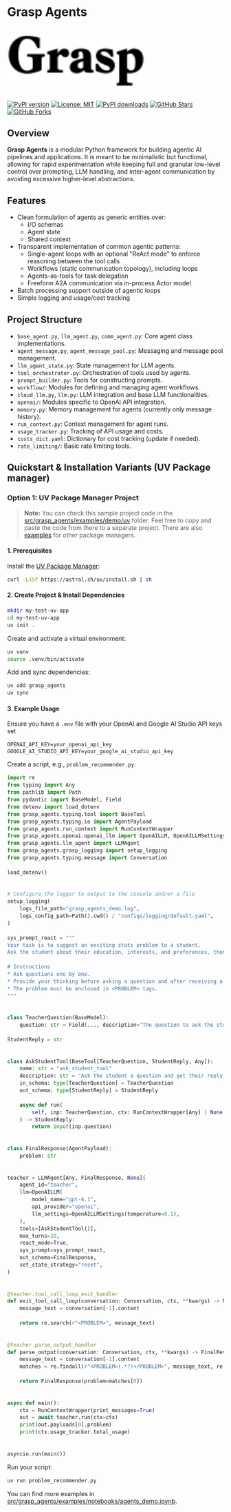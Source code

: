 # Grasp Agents

<br/>
<img src="./.assets/grasp.svg" alt="Grasp Agents" width="320" />
<br/>
<br/>

[![PyPI version](https://badge.fury.io/py/grasp_agents.svg)](https://badge.fury.io/py/grasp-agents)
[![License: MIT](https://img.shields.io/badge/license-MIT-yellow?style=flat-square)](https://mit-license.org/)
[![PyPI downloads](https://img.shields.io/pypi/dm/grasp-agents?style=flat-square)](https://pypi.org/project/grasp-agents/)
[![GitHub Stars](https://img.shields.io/github/stars/grasp-technologies/grasp-agents?style=social)](https://github.com/grasp-technologies/grasp-agents/stargazers)
[![GitHub Forks](https://img.shields.io/github/forks/grasp-technologies/grasp-agents?style=social)](https://github.com/grasp-technologies/grasp-agents/network/members)

## Overview

**Grasp Agents** is a modular Python framework for building agentic AI pipelines and applications. It is meant to be minimalistic but functional, allowing for rapid experimentation while keeping full and granular low-level control over prompting, LLM handling, and inter-agent communication by avoiding excessive higher-level abstractions.

## Features

- Clean formulation of agents as generic entities over:
    * I/O schemas
    * Agent state
    * Shared context
- Transparent implementation of common agentic patterns:
    * Single-agent loops with an optional "ReAct mode" to enforce reasoning between the tool calls
    * Workflows (static communication topology), including loops
    * Agents-as-tools for task delegation
    * Freeform A2A communication via in-process Actor model
- Batch processing support outside of agentic loops
- Simple logging and usage/cost tracking

## Project Structure

- `base_agent.py`, `llm_agent.py`, `comm_agent.py`: Core agent class implementations.
- `agent_message.py`, `agent_message_pool.py`: Messaging and message pool management.
- `llm_agent_state.py`: State management for LLM agents.
- `tool_orchestrator.py`: Orchestration of tools used by agents.
- `prompt_builder.py`: Tools for constructing prompts.
- `workflow/`: Modules for defining and managing agent workflows.
- `cloud_llm.py`, `llm.py`: LLM integration and base LLM functionalities.
- `openai/`: Modules specific to OpenAI API integration.    
- `memory.py`: Memory management for agents (currently only message history).
- `run_context.py`: Context management for agent runs.
- `usage_tracker.py`: Tracking of API usage and costs.
- `costs_dict.yaml`: Dictionary for cost tracking (update if needed).
- `rate_limiting/`: Basic rate limiting tools.

## Quickstart & Installation Variants (UV Package manager)

### Option 1: UV Package Manager Project

> **Note:** You can check this sample project code in the [src/grasp_agents/examples/demo/uv](src/grasp_agents/examples/demo/uv) folder. Feel free to copy and paste the code from there to a separate project. There are also [examples](src/grasp_agents/examples/demo/) for other package managers.

#### 1. Prerequisites

Install the [UV Package Manager](https://github.com/astral-sh/uv):

```bash
curl -LsSf https://astral.sh/uv/install.sh | sh
```

#### 2. Create Project & Install Dependencies

```bash
mkdir my-test-uv-app
cd my-test-uv-app
uv init .
```

Create and activate a virtual environment:

```bash
uv venv
source .venv/bin/activate
```

Add and sync dependencies:

```bash
uv add grasp_agents
uv sync
```

#### 3. Example Usage

Ensure you have a `.env` file with your OpenAI and Google AI Studio API keys set

```
OPENAI_API_KEY=your_openai_api_key
GOOGLE_AI_STUDIO_API_KEY=your_google_ai_studio_api_key
```

Create a script, e.g., `problem_recommender.py`:

```python
import re
from typing import Any
from pathlib import Path
from pydantic import BaseModel, Field
from dotenv import load_dotenv
from grasp_agents.typing.tool import BaseTool
from grasp_agents.typing.io import AgentPayload
from grasp_agents.run_context import RunContextWrapper
from grasp_agents.openai.openai_llm import OpenAILLM, OpenAILLMSettings
from grasp_agents.llm_agent import LLMAgent
from grasp_agents.grasp_logging import setup_logging
from grasp_agents.typing.message import Conversation

load_dotenv()


# Configure the logger to output to the console and/or a file
setup_logging(
    logs_file_path="grasp_agents_demo.log",
    logs_config_path=Path().cwd() / "configs/logging/default.yaml",
)

sys_prompt_react = """
Your task is to suggest an exciting stats problem to a student. 
Ask the student about their education, interests, and preferences, then suggest a problem tailored to them. 

# Instructions
* Ask questions one by one.
* Provide your thinking before asking a question and after receiving a reply.
* The problem must be enclosed in <PROBLEM> tags.
"""


class TeacherQuestion(BaseModel):
    question: str = Field(..., description="The question to ask the student.")

StudentReply = str


class AskStudentTool(BaseTool[TeacherQuestion, StudentReply, Any]):
    name: str = "ask_student_tool"
    description: str = "Ask the student a question and get their reply."
    in_schema: type[TeacherQuestion] = TeacherQuestion
    out_schema: type[StudentReply] = StudentReply

    async def run(
        self, inp: TeacherQuestion, ctx: RunContextWrapper[Any] | None = None
    ) -> StudentReply:
        return input(inp.question)


class FinalResponse(AgentPayload):
    problem: str


teacher = LLMAgent[Any, FinalResponse, None](
    agent_id="teacher",
    llm=OpenAILLM(
        model_name="gpt-4.1",
        api_provider="openai",
        llm_settings=OpenAILLMSettings(temperature=0.1),
    ),
    tools=[AskStudentTool()],
    max_turns=20,
    react_mode=True,
    sys_prompt=sys_prompt_react,
    out_schema=FinalResponse,
    set_state_strategy="reset",
)


@teacher.tool_call_loop_exit_handler
def exit_tool_call_loop(conversation: Conversation, ctx, **kwargs) -> None:
    message_text = conversation[-1].content

    return re.search(r"<PROBLEM>", message_text)


@teacher.parse_output_handler
def parse_output(conversation: Conversation, ctx, **kwargs) -> FinalResponse:
    message_text = conversation[-1].content
    matches = re.findall(r"<PROBLEM>(.*?)</PROBLEM>", message_text, re.DOTALL)

    return FinalResponse(problem=matches[0])


async def main():
    ctx = RunContextWrapper(print_messages=True)
    out = await teacher.run(ctx=ctx)
    print(out.payloads[0].problem)
    print(ctx.usage_tracker.total_usage)


asyncio.run(main())
```

Run your script:

```bash
uv run problem_recommender.py
```

You can find more examples in [src/grasp_agents/examples/notebooks/agents_demo.ipynb](src/grasp_agents/examples/notebooks/agents_demo.ipynb).
